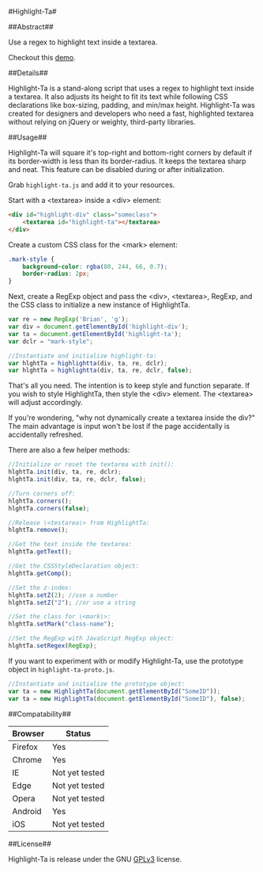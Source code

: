 #Highlight-Ta#

##Abstract##

Use a regex to highlight text inside a textarea.

Checkout this [demo]().

##Details##

Highlight-Ta is a stand-along script that uses a regex to highlight text inside a textarea. It also adjusts its height to fit its text while following CSS declarations like box-sizing, padding, and min/max height. Highlight-Ta was created for designers and developers who need a fast, highlighted textarea without relying on jQuery or weighty, third-party libraries.

##Usage##

Highlight-Ta will square it's top-right and bottom-right corners by default if its border-width is less than its border-radius. It keeps the textarea sharp and neat. This feature can be disabled during or after initialization.

Grab `highlight-ta.js` and add it to your resources.

Start with a \<textarea\> inside a \<div\> element:

```HTML
<div id="highlight-div" class="someclass">
	<textarea id="highlight-ta"></textarea>	
</div>
```

Create a custom CSS class for the \<mark\> element:

```CSS
.mark-style {
	background-color: rgba(80, 244, 66, 0.7);
	border-radius: 2px;
}
```

Next, create a RegExp object and pass the \<div\>, \<textarea\>, RegExp, and the CSS class to initialize a new instance of HighlightTa.

```Javascript
var re = new RegExp('Brian', 'g');
var div = document.getElementById('highlight-div');
var ta = document.getElementById('highlight-ta');
var dclr = "mark-style";

//Instantiate and initialize highlight-ta:
var hlghtTa = highlightta(div, ta, re, dclr);
var hlghtTa = highlightta(div, ta, re, dclr, false);
```

That's all you need. The intention is to keep style and function separate. If you wish to style HighlightTa, then style the \<div\> element. The \<textarea\> will adjust accordingly.

If you're wondering, "why not dynamically create a textarea inside the div?" The main advantage is input won't be lost if the page accidentally is accidentally refreshed.

There are also a few helper methods:

```Javascript
//Initialize or reset the textarea with init():
hlghtTa.init(div, ta, re, dclr);
hlghtTa.init(div, ta, re, dclr, false);

//Turn corners off:
hlghtTa.corners();
hlghtTa.corners(false);

//Release \<testarea\> from HighlightTa:
hlghtTa.remove();

//Get the text inside the textarea:
hlghtTa.getText();

//Get the CSSStyleDeclaration object:
hlghtTa.getComp();

//Set the z-index:
hlghtTa.setZ(2); //use a number
hlghtTa.setZ("2"); //or use a string

//Set the class for \<mark\>:
hlghtTa.setMark("class-name");

//Set the RegExp with JavaScript RegExp object:
hlghtTa.setRegex(RegExp);
```

If you want to experiment with or modify Highlight-Ta, use the prototype object in `highlight-ta-proto.js`.

```Javascript
//Instantiate and initialize the prototype object:
var ta = new HighlightTa(document.getElementById("SomeID"));
var ta = new HighlightTa(document.getElementById("SomeID"), false);
```

##Compatability##

Browser | Status
---|---
Firefox | Yes
Chrome | Yes
IE | Not yet tested
Edge | Not yet tested
Opera | Not yet tested
Android | Yes
iOS | Not yet tested

##License##

Highlight-Ta is release under the GNU [GPLv3](https://www.gnu.org/licenses/gpl-3.0.en.html) license.
